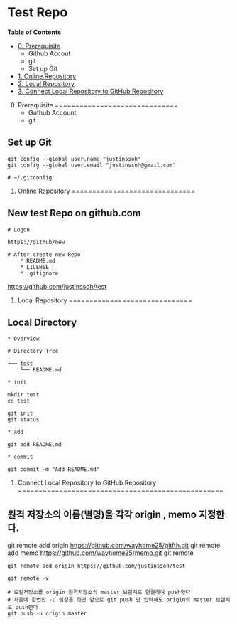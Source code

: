 Test Repo
==================================================
**Table of Contents**
* [ 0. Prerequisite ]( #prerequisite )
    - Github Accout
    - git
    - Set up Git
* [ 1. Online Repository ]( #online-repository )
* [ 2. Local Repository ]( #local-repository )
* [ 3. Connect Local Repository to GitHub Repository ]( #connect-local-repository-to-github-repository )



0. Prerequisite
==============================
    * Guthub Account
    * git

## Set up Git
```
git config --global user.name "justinssoh"
git config --global user.email "justinssoh@gmail.com"

# ~/.gitconfig
```


1. Online Repository
==============================
## New test Repo on github.com
```
# Logon

https://github/new

# After create new Repo
    * README.md
    * LICENSE
    * .gitignore
```
https://github.com/justinssoh/test



1. Local Repository
==============================
## Local Directory
    * Overview
```
# Directory Tree
.
└── test
    └── README.md    
```

    * init
```
mkdir test
cd test

git init
git status
```

    * add
```
git add README.md

```

    * commit
```
git commit -m "Add README.md"
```



1. Connect Local Repository to GitHub Repository
==================================================
## 원격 저장소의 이름(별명)을 각각 origin , memo 지정한다.
git remote add origin https://github.com/wayhome25/gitfth.git
git remote add memo https://github.com/wayhome25/memo.git
git remote


```
git remote add origin https://github.com/justinssoh/test

git remote -v

# 로컬저장소를 origin 원격저장소의 master 브랜치로 연결하여 push한다
# 처음에 한번만 -u 설정을 하면 앞으로 git push 만 입력해도 origin의 master 브랜치로 push한다
git push -u origin master
```

